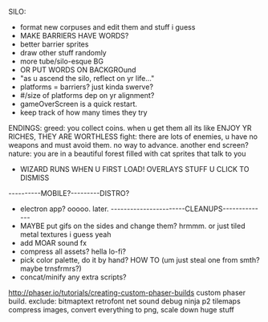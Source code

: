 


SILO:
- format new corpuses and edit them and stuff i guess
- MAKE BARRIERS HAVE WORDS?
- better barrier sprites
- draw other stuff randomly
- more tube/silo-esque BG
- OR PUT WORDS ON BACKGROund
- "as u ascend the silo, reflect on yr life..."
- platforms = barriers? just kinda swerve?
- #/size of platforms dep on yr alignment?
- gameOverScreen is a quick restart.
- keep track of how many times they try

ENDINGS:
greed: you collect coins. when u get them all its like ENJOY YR RICHES, THEY ARE WORTHLESS
fight: there are lots of enemies, u have no weapons and must avoid them. no way to advance. another end screen?
nature: you are in a beautiful forest filled with cat sprites that talk to you


- WIZARD RUNS WHEN U FIRST LOAD! OVERLAYS STUFF U CLICK TO DISMISS

----------MOBILE?---------DISTRO?
- electron app? ooooo. later.
-----------------------CLEANUPS--------------
- MAYBE put gifs on the sides and change them? hrmmm. or just tiled metal textures i guess yeah
- add MOAR sound fx
- compress all assets? hella lo-fi?
- pick color palette, do it by hand? HOW TO (um just steal one from smth? maybe trnsfrmrs?)
- concat/minify any extra scripts?


http://phaser.io/tutorials/creating-custom-phaser-builds
custom phaser build. exclude: 
bitmaptext retrofont net sound debug ninja p2 tilemaps
compress images, convert everything to png, scale down huge stuff
